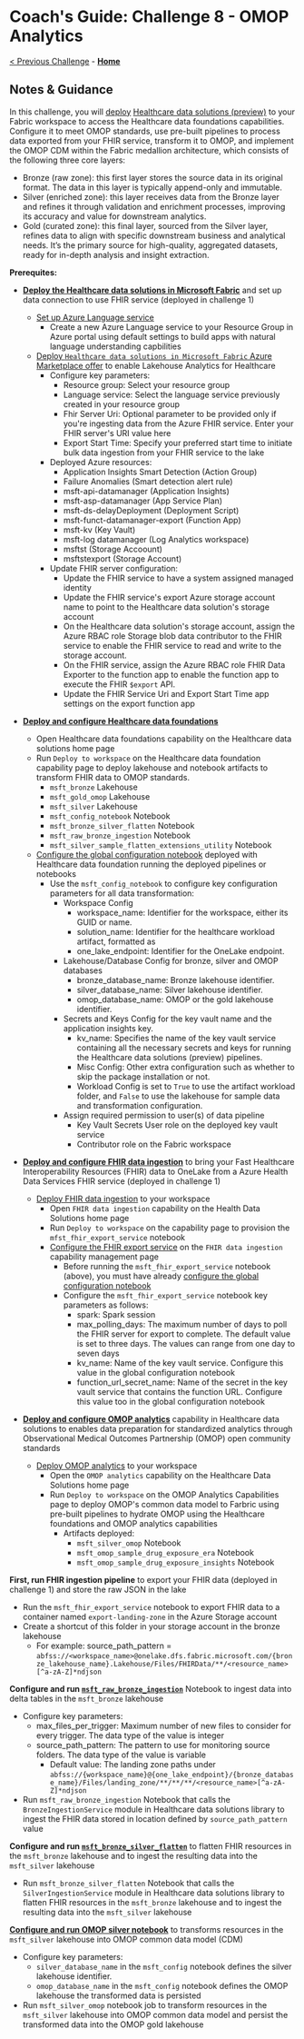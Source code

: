 # Coach's Guide: Challenge 8 - OMOP Analytics

[< Previous Challenge](./Solution07.md) - **[Home](../README.md)**

## Notes & Guidance

In this challenge, you will [deploy](https://learn.microsoft.com/en-us/industry/healthcare/healthcare-data-solutions/deploy) [Healthcare data solutions (preview)](https://learn.microsoft.com/en-us/industry/healthcare/healthcare-data-solutions/overview) to your Fabric workspace to access the Healthcare data foundations capabilities. Configure it to meet OMOP standards, use pre-built pipelines to process data exported from your FHIR service, transform it to OMOP, and implement the OMOP CDM within the Fabric medallion architecture, which consists of the following three core layers:
- Bronze (raw zone): this first layer stores the source data in its original format. The data in this layer is typically append-only and immutable.
- Silver (enriched zone): this layer receives data from the Bronze layer and refines it through validation and enrichment processes, improving its accuracy and value for downstream analytics.
- Gold (curated zone): this final layer, sourced from the Silver layer, refines data to align with specific downstream business and analytical needs.  It’s the primary source for high-quality, aggregated datasets, ready for in-depth analysis and insight extraction.

**Prerequites:**

- **[Deploy the Healthcare data solutions in Microsoft Fabric](https://learn.microsoft.com/en-us/industry/healthcare/healthcare-data-solutions/deploy#use-fhir-service)** and set up data connection to use FHIR service (deployed in challenge 1)
  - [Set up Azure Language service](https://learn.microsoft.com/en-us/industry/healthcare/healthcare-data-solutions/deploy?toc=%2Findustry%2Fhealthcare%2Ftoc.json&bc=%2Findustry%2Fbreadcrumb%2Ftoc.json#set-up-azure-language-service)
    - Create a new Azure Language service to your Resource Group in Azure portal using default settings to build apps with natural language understanding capbilities
  - [Deploy `Healthcare data solutions in Microsoft Fabric` Azure Marketplace offer](https://learn.microsoft.com/en-us/industry/healthcare/healthcare-data-solutions/deploy?toc=%2Findustry%2Fhealthcare%2Ftoc.json&bc=%2Findustry%2Fbreadcrumb%2Ftoc.json#deploy-azure-marketplace-offer) to enable Lakehouse Analytics for Healthcare
    - Configure key parameters:
      - Resource group: Select your resource group
      - Language service: Select the language service previously created in your resource group
      - Fhir Server Uri: Optional parameter to be provided only if you're ingesting data from the Azure FHIR service. Enter your FHIR server's URI value here
      - Export Start Time: Specify your preferred start time to initiate bulk data ingestion from your FHIR service to the lake
    - Deployed Azure resources:
      - Application Insights Smart Detection (Action Group)
      - Failure Anomalies (Smart detection alert rule)
      - msft-api-datamanager (Application Insights)
      - msft-asp-datamanager (App Service Plan)
      - msft-ds-delayDeployment (Deployment Script)
      - msft-funct-datamanager-export (Function App)
      - msft-kv (Key Vault)
      - msft-log datamanager (Log Analytics workspace)
      - msftst (Storage Accoount)
      - msftstexport (Storage Account)
    - Update FHIR server configuration:
      - Update the FHIR service to have a system assigned managed identity
      - Update the FHIR service's export Azure storage account name to point to the Healthcare data solution's storage account 
      - On the Healthcare data solution's storage account, assign the Azure RBAC role Storage blob data contributor to the FHIR service to enable the FHIR service to read and write to the storage account.
      - On the FHIR service, assign the Azure RBAC role FHIR Data Exporter to the function app to enable the function app to execute the FHIR `$export` API.
      - Update the FHIR Service Uri and Export Start Time app settings on the export function app

- **[Deploy and configure Healthcare data foundations](https://learn.microsoft.com/en-us/industry/healthcare/healthcare-data-solutions/healthcare-data-foundations-configure)**
  - Open Healthcare data foundations capability on the Healthcare data solutions home page
  - Run `Deploy to workspace` on the Healthcare data foundation capability page to deploy lakehouse and notebook artifacts to transform FHIR data to OMOP standards.
    - `msft_bronze` Lakehouse
    - `msft_gold_omop` Lakehouse
    - `msft_silver` Lakehouse
    - `msft_config_notebook` Notebook
    - `msft_bronze_silver_flatten` Notebook
    - `msft_raw_bronze_ingestion` Notebook
    - `msft_silver_sample_flatten_extensions_utility` Notebook
  - [Configure the global configuration notebook](https://learn.microsoft.com/en-us/industry/healthcare/healthcare-data-solutions/healthcare-data-foundations-configure#configure-the-global-configuration-notebook) deployed with Healthcare data foundation running the deployed pipelines or notebooks  
    - Use the `msft_config_notebook` to configure key configuration parameters for all data transformation:
        - Workspace Config
          - workspace_name: Identifier for the workspace, either its GUID or name.
          - solution_name: Identifier for the healthcare workload artifact, formatted as
          - one_lake_endpoint: Identifier for the OneLake endpoint.
        - Lakehouse/Database Config for bronze, silver and OMOP databases
          - bronze_database_name: Bronze lakehouse identifier.
          - silver_database_name: Silver lakehouse identifier.
          - omop_database_name: OMOP or the gold lakehouse identifier.
        - Secrets and Keys Config for the key vault name and the application insights key.
          - kv_name: Specifies the name of the key vault service containing all the necessary secrets and keys for running the Healthcare data solutions (preview) pipelines.
          - Misc Config: Other extra configuration such as whether to skip the package installation or not.
          - Workload Config is set to `True` to use the artifact workload folder, and `False` to use the lakehouse for sample data and transformation configuration.
        - Assign required permission to user(s) of data pipeline
          - Key Vault Secrets User role on the deployed key vault service
          - Contributor role on the Fabric workspace
  
- **[Deploy and configure FHIR data ingestion](https://learn.microsoft.com/en-us/industry/healthcare/healthcare-data-solutions/fhir-data-ingestion-configure)** to bring your Fast Healthcare Interoperability Resources (FHIR) data to OneLake from a Azure Health Data Services FHIR service (deployed in challenge 1)
  - [Deploy FHIR data ingestion](https://learn.microsoft.com/en-us/industry/healthcare/healthcare-data-solutions/fhir-data-ingestion-configure#deploy-fhir-data-ingestion) to your workspace
    - Open `FHIR data ingestion` capability on the Health Data Solutions home page
    - Run `Deploy to workspace` on the capability page to provision the `mfst_fhir_export_service` notebook
    - [Configure the FHIR export service](https://learn.microsoft.com/en-us/industry/healthcare/healthcare-data-solutions/fhir-data-ingestion-configure#configure-the-fhir-export-service) on the `FHIR data ingestion` capability management page
      - Before running the `msft_fhir_export_service` notebook (above), you must have already [configure the global configuration notebook](https://learn.microsoft.com/en-us/industry/healthcare/healthcare-data-solutions/healthcare-data-foundations-configure#configure-the-global-configuration-notebook)
      - Configure the `msft_fhir_export_service` notebook key parameters as follows:
        - spark: Spark session
        - max_polling_days: The maximum number of days to poll the FHIR server for export to complete. The default value is set to three days. The values can range from one day to seven days
        - kv_name: Name of the key vault service. Configure this value in the global configuration notebook
        - function_url_secret_name: Name of the secret in the key vault service that contains the function URL. Configure this value too in the global configuration notebook

- **[Deploy and configure OMOP analytics](https://learn.microsoft.com/en-us/industry/healthcare/healthcare-data-solutions/omop-analytics-configure)** capability in Healthcare data solutions to enables data preparation for standardized analytics through Observational Medical Outcomes Partnership (OMOP) open community standards
  - [Deploy OMOP analytics](https://learn.microsoft.com/en-us/industry/healthcare/healthcare-data-solutions/omop-analytics-configure#deploy-omop-analytics) to your workspace
    - Open the `OMOP analytics` capability on the Healthcare Data Solutions home page
    - Run `Deploy to workspace` on the OMOP Analytics Capabilities page to deploy OMOP's common data model to Farbric using pre-built pipelines to hydrate OMOP using the Healthcare foundations and OMOP analytics capabilities
      - Artifacts deployed:
        - `msft_silver_omop` Notebook
        - `msft_omop_sample_drug_exposure_era` Notebook
        - `msft_omop_sample_drug_exposure_insights` Notebook

**First, run FHIR ingestion pipeline** to export your FHIR data (deployed in challenge 1) and store the raw JSON in the lake
  - Run the `msft_fhir_export_service` notebook to export FHIR data to a container named `export-landing-zone` in the Azure Storage account
  - Create a shortcut of this folder in your storage account in the bronze lakehouse
    - For example:
        source_path_pattern = `abfss://<workspace_name>@onelake.dfs.fabric.microsoft.com/{bronze_lakehouse_name}.Lakehouse/Files/FHIRData/**/<resource_name>[^a-zA-Z]*ndjson`

**Configure and run [`msft_raw_bronze_ingestion`](https://learn.microsoft.com/en-us/industry/healthcare/healthcare-data-solutions/healthcare-data-foundations-configure#healthcare_msft_raw_bronze_ingestion)** Notebook to ingest data into delta tables in the `msft_bronze` lakehouse
  - Configure key parameters:
    - max_files_per_trigger: Maximum number of new files to consider for every trigger. The data type of the value is integer
    - source_path_pattern: The pattern to use for monitoring source folders. The data type of the value is variable
      - Default value: The landing zone paths under `abfss://{workspace_name}@{one_lake_endpoint}/{bronze_database_name}/Files/landing_zone/**/**/**/<resource_name>[^a-zA-Z]*ndjson`
  - Run `msft_raw_bronze_ingestion` Notebook that calls the  `BronzeIngestionService` module in Healthcare data solutions library to ingest the FHIR data stored in location defined by `source_path_pattern` value

**Configure and run [`msft_bronze_silver_flatten`](https://learn.microsoft.com/en-us/industry/healthcare/healthcare-data-solutions/healthcare-data-foundations-configure#healthcare_msft_bronze_silver_flatten)** to flatten FHIR resources in the `msft_bronze` lakehouse and to ingest the resulting data into the `msft_silver` lakehouse
  - Run `msft_bronze_silver_flatten` Notebook that calls the  `SilverIngestionService` module in Healthcare data solutions library to flatten FHIR resources in the `msft_bronze` lakehouse and to ingest the resulting data into the `msft_silver` lakehouse
 
**[Configure and run OMOP silver notebook](https://learn.microsoft.com/en-us/industry/healthcare/healthcare-data-solutions/omop-analytics-configure?toc=%2Findustry%2Fhealthcare%2Ftoc.json&amp%3Bbc=%2Findustry%2Fbreadcrumb%2Ftoc.json#configure-the-omop-silver-notebook)** to transforms resources in the `msft_silver` lakehouse into OMOP common data model (CDM)
  - Configure key parameters:
    - `silver_database_name` in the `msft_config` notebook defines the silver lakehouse identifier. 
    - `omop_database_name` in the `msft_config` notebook defines the OMOP lakehouse the transformed data is persisted
  - Run `msft_silver_omop` notebook job to transform resources in the `msft_silver` lakehouse into OMOP common data model and persist the transformed data into the OMOP gold lakehouse






